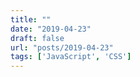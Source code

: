 ```yaml
---
title: ""
date: "2019-04-23"
draft: false
url: "posts/2019-04-23"
tags: ['JavaScript', 'CSS']
---
```


